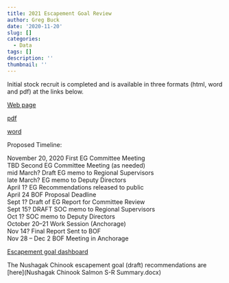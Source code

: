 ```yaml
---
title: 2021 Escapement Goal Review
author: Greg Buck
date: '2020-11-20'
slug: []
categories:
  - Data
tags: []
description: ''
thumbnail: ''
---
```



Initial stock recruit is completed and is available in three formats (html, word and pdf) at the links below.


[Web page](https://rpubs.com/gbbuck/698077)

[pdf](/RS_output2.pdf)

[word](/RS_output.docx)

Proposed Timeline:


November 20, 2020	First EG Committee Meeting  
TBD			Second EG Committee Meeting (as needed)  
mid March?		Draft EG memo to Regional Supervisors  
late March?		EG memo to Deputy Directors  
April 1?		EG Recommendations released to public  
April 24		BOF Proposal Deadline  
Sept 1?		Draft of EG Report for Committee Review  
Sept 15?		DRAFT SOC memo to Regional Supervisors  
Oct 1?			SOC memo to Deputy Directors  
October 20–21	Work Session (Anchorage)  
Nov 14?		Final Report Sent to BOF  
Nov 28 – Dec 2	BOF Meeting in Anchorage  



[Escapement goal dashboard](https://hamachan.shinyapps.io/Spawner_Recruit_Bayes/)


The Nushagak Chinook escapement goal (draft) recommendations are [here](Nushagak Chinook Salmon S-R Summary.docx)
